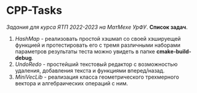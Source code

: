# CPP-Tasks  
*Задания для курса ЯТП 2022-2023 на МатМехе УрФУ*. 
**Список задач**. 
1. *HashMap* - реализовать простой хэшмап со своей хэшируещей функцией и протестировать его с тремя различными наборами параметров результаты теста можно увидеть в папке **cmake-build-debug**. 
2. *UndoRedo* - простейший текстовый редактор с возможностью удаления, добавления текста и функциями вперед/назад. 
3. *MiniVecLib* - реализация класса геометрического трехмерного вектора и алгебраических операций с ним.
